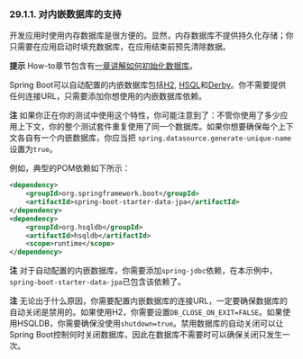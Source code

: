 ### 29.1.1. 对内嵌数据库的支持

开发应用时使用内存数据库是很方便的。显然，内存数据库不提供持久化存储；你只需要在应用启动时填充数据库，在应用结束前预先清除数据。

**提示** How-to章节包含有[一章讲解如何初始化数据库](https://docs.spring.io/spring-boot/docs/2.0.0.RELEASE/reference/htmlsingle/#howto-database-initialization)。

Spring Boot可以自动配置的内嵌数据库包括[H2](http://www.h2database.com/), [HSQL](http://hsqldb.org/)和[Derby](https://db.apache.org/derby/)。你不需要提供任何连接URL，只需要添加你想使用的内嵌数据库依赖。

**注** 如果你正在你的测试中使用这个特性，你可能注意到了：不管你使用了多少应用上下文，你的整个测试套件重复使用了同一个数据库。如果你想要确保每个上下文各自有一个内嵌数据库，你应当把
`spring.datasource.generate-unique-name`设置为`true`。

例如，典型的POM依赖如下所示：
```xml
<dependency>
    <groupId>org.springframework.boot</groupId>
    <artifactId>spring-boot-starter-data-jpa</artifactId>
</dependency>
<dependency>
    <groupId>org.hsqldb</groupId>
    <artifactId>hsqldb</artifactId>
    <scope>runtime</scope>
</dependency>
```
**注** 对于自动配置的内嵌数据库，你需要添加`spring-jdbc`依赖，在本示例中，`spring-boot-starter-data-jpa`已包含该依赖了。

**注** 无论出于什么原因，你需要配置内嵌数据库的连接URL，一定要确保数据库的自动关闭是禁用的。如果使用H2，你需要设置`DB_CLOSE_ON_EXIT=FALSE`。如果使用HSQLDB，你需要确保没使用`shutdown=true`。禁用数据库的自动关闭可以让Spring Boot控制何时关闭数据库，因此在数据库不需要时可以确保关闭只发生一次。
